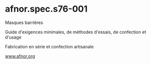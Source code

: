 # afnor.spec.s76-001

Masques barrières

Guide d'exigences minimales, de méthodes d'essais, de confection et d'usage

Fabrication en série et confection artisanale

www.afnor.org
